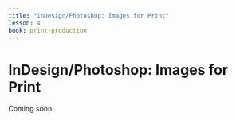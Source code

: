 ```yaml
---
title: "InDesign/Photoshop: Images for Print"
lesson: 4
book: print-production
---
```


# InDesign/Photoshop: Images for Print

Coming soon.
